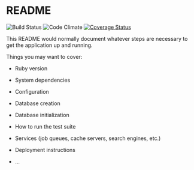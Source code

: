# README

![Build Status](https://codeship.com/projects/d564e980-0855-0135-4b2a-7639116c9856/status?branch=master)
![Code Climate](https://codeclimate.com/github/kisaraofpern/kaiwa.png)
[![Coverage Status](https://coveralls.io/repos/github/kisaraofpern/kaiwa/badge.svg?branch=master)](https://coveralls.io/github/kisaraofpern/kaiwa?branch=master)

This README would normally document whatever steps are necessary to get the
application up and running.

Things you may want to cover:

* Ruby version

* System dependencies

* Configuration

* Database creation

* Database initialization

* How to run the test suite

* Services (job queues, cache servers, search engines, etc.)

* Deployment instructions

* ...
